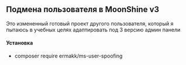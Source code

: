 ## Подмена пользователя в MoonShine v3

Это измененный готовый проект другого пользователя,
который я пытаюсь в учебных целях адаптировать под 3 версию админ панели

#### Установка 
- composer require ermakk/ms-user-spoofing

